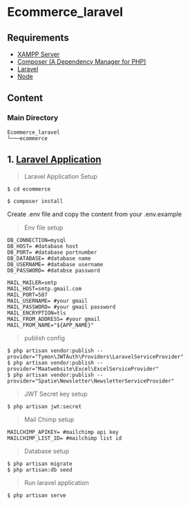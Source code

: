 # Ecommerce_laravel
## Requirements
- [XAMPP Server](https://www.apachefriends.org/index.html)
- [Composer (A Dependency Manager for PHP)](https://getcomposer.org/)
- [Laravel](https://laravel.com/docs/8.x/installation)
- [Node](https://nodejs.org/en/download/)
## Content
### Main Directory
```
Ecommerce_laravel
└───ecommerce

```
## 1. [Laravel Application](https://github.com/devivyshnavi/ecommerce_laravel/tree/master)
> Laravel Application Setup
```console
$ cd ecommerce

$ composer install
```
Create .env file and copy the content from your .env.example
> Env file setup
```
DB_CONNECTION=mysql
DB_HOST= #database host
DB_PORT= #database portnumber
DB_DATABASE= #database name
DB_USERNAME= #database username
DB_PASSWORD= #databse password

MAIL_MAILER=smtp
MAIL_HOST=smtp.gmail.com
MAIL_PORT=587
MAIL_USERNAME= #your gmail
MAIL_PASSWORD= #your gmail password
MAIL_ENCRYPTION=tls
MAIL_FROM_ADDRESS= #your gmail 
MAIL_FROM_NAME="${APP_NAME}"
```
> publish config
```console
$ php artisan vendor:publish --provider="Tymon\JWTAuth\Providers\LaravelServiceProvider"
$ php artisan vendor:publish --provider="Maatwebsite\Excel\ExcelServiceProvider"
$ php artisan vendor:publish --provider="Spatie\Newsletter\NewsletterServiceProvider"
```
> JWT Secret key setup
```console 
$ php artisan jwt:secret
```
> Mail Chimp setup
```
MAILCHIMP_APIKEY= #mailchimp api key
MAILCHIMP_LIST_ID= #mailchimp list id
```
> Database setup
```console
$ php artisan migrate
$ php artisan:db seed
```
> Run laravel application
```console
$ php artisan serve
```
